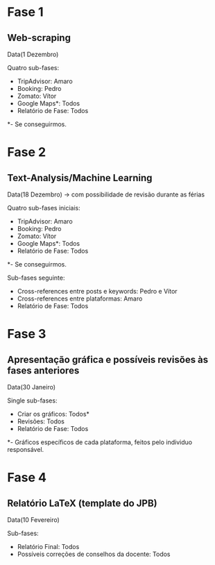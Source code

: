 # Fase 1

## Web-scraping

Data(1 Dezembro)

Quatro sub-fases:

+ TripAdvisor: Amaro
+ Booking: Pedro
+ Zomato: Vítor
+ Google Maps*: Todos
+ Relatório de Fase: Todos

*- Se conseguirmos.

# Fase 2

## Text-Analysis/Machine Learning

Data(18 Dezembro) -> com possibilidade de revisão durante as férias

Quatro sub-fases iniciais:

+ TripAdvisor: Amaro
+ Booking: Pedro
+ Zomato: Vítor
+ Google Maps*: Todos
+ Relatório de Fase: Todos

*- Se conseguirmos.

Sub-fases seguinte:

+ Cross-references entre posts e keywords: Pedro e Vítor
+ Cross-references entre plataformas: Amaro
+ Relatório de Fase: Todos

# Fase 3

## Apresentação gráfica e possíveis revisões às fases anteriores

Data(30 Janeiro)

Single sub-fases:

+ Criar os gráficos: Todos*
+ Revisões: Todos
+ Relatório de Fase: Todos

*- Gráficos específicos de cada plataforma, feitos pelo individuo responsável.

# Fase 4

## Relatório LaTeX (template do JPB)

Data(10 Fevereiro)

Sub-fases:

+ Relatório Final: Todos
+ Possíveis correções de conselhos da docente: Todos
